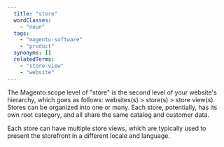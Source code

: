 ```yaml
---
  title: "store"
  wordClasses:
    - "noun"
  tags:
    - "magento-software"
    - "product"
  synonyms: []
  relatedTerms:
    - "store-view"
    - "website"
---
```

The Magento scope level of "store" is the second level of your website's hierarchy, which goes as follows: websites(s) > store(s) > store view(s). Stores can be organized into one or many. Each store, potentially, has its own root category, and all share the same catalog and customer data.

Each store can have multiple store views, which are typically used to present the storefront in a different locale and language.
